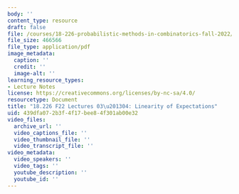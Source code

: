```yaml
---
body: ''
content_type: resource
draft: false
file: /courses/18-226-probabilistic-methods-in-combinatorics-fall-2022/mit18_226_f22_lec03-04.pdf
file_size: 466566
file_type: application/pdf
image_metadata:
  caption: ''
  credit: ''
  image-alt: ''
learning_resource_types:
- Lecture Notes
license: https://creativecommons.org/licenses/by-nc-sa/4.0/
resourcetype: Document
title: "18.226 F22 Lectures 03\u201304: Linearity of Expectations"
uid: 439dfa07-2b3f-4f17-bee8-4f301ab00e32
video_files:
  archive_url: ''
  video_captions_file: ''
  video_thumbnail_file: ''
  video_transcript_file: ''
video_metadata:
  video_speakers: ''
  video_tags: ''
  youtube_description: ''
  youtube_id: ''
---
```

